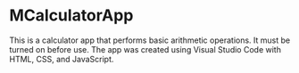 # MCalculatorApp
This is a calculator app that performs basic arithmetic operations. It must be turned on before use. The app was created using Visual Studio Code with HTML, CSS, and JavaScript.
